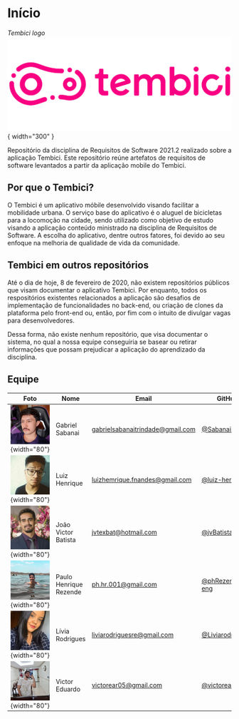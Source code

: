 # Início
*Tembici logo*
![Image title](./assets/tembici.svg){ width="300" }

Repositório da disciplina de Requisitos de Software 2021.2 realizado sobre a aplicação Tembici. Este repositório reúne artefatos de requisitos de software levantados a partir da aplicação mobile do Tembici.

## Por que o Tembici?

O Tembici é um aplicativo móbile desenvolvido  visando facilitar a mobilidade urbana. O serviço base do aplicativo é o aluguel de bicicletas para a locomoção na cidade,  sendo utilizado como objetivo de estudo visando a aplicação conteúdo ministrado na disciplina de Requisitos de Software. A escolha do aplicativo, dentre outros fatores, foi devido ao seu enfoque na melhoria de qualidade de vida da comunidade.

## Tembici em outros repositórios

Até o dia de hoje, 8 de fevereiro de 2020, não existem repositórios públicos que visam documentar o aplicativo Tembici. Por enquanto, todos os respositórios existentes relacionados a aplicação são desafios de implementação de funcionalidades no back-end, ou criação de clones da plataforma pelo front-end ou, então, por fim com o intuito de divulgar vagas para desenvolvedores.

Dessa forma, não existe nenhum repositório, que visa documentar o sistema, no qual a nossa equipe conseguiria se basear ou retirar informações que possam prejudicar a aplicação do aprendizado da disciplina.

## Equipe

| Foto                                                  | Nome                   | Email                            | GitHub                                              |
| ----------------------------------------------------- | ---------------------- | -------------------------------- | --------------------------------------------------- |
| ![Gabriel](./assets/team/sabanai.jpg){width="80"}       | Gabriel Sabanai        | gabrielsabanaitrindade@gmail.com | [@Sabanai104](https://github.com/Sabanai104)           |
| ![Luiz](./assets/team/luiz.jpg){width="80"}             | Luiz Henrique          | luizhemrique.fnandes@gmail.com            | [@luiz-herique](https://github.com/luiz-herique)       |
| ![Batista](./assets/team/batista.jpg){width="80"}       | João Victor Batista   | jvtexbat@hotmail.com             | [@jvBatista](https://github.com/jvBatista)                                         |
| ![Paulo](./assets/team/paulo.jpg){width="80"}           | Paulo Henrique Rezende | ph.hr.001@gmail.com              | [@phRezende-eng](https://github.com/PhRezende-eng)     |
| ![Lívia](./assets/team/livia.jpg){width="80"}          | Lívia Rodrigues       | liviarodriguesre@gmail.com       | [@Liviarodrigues1](https://github.com/Liviarodrigues1) |
| ![Victor Eduardo](./assets/team/victor.jpg){width="80"} | Victor Eduardo         | victorear05@gmail.com            | [@victorear05](https://github.com/victorear05)         |
